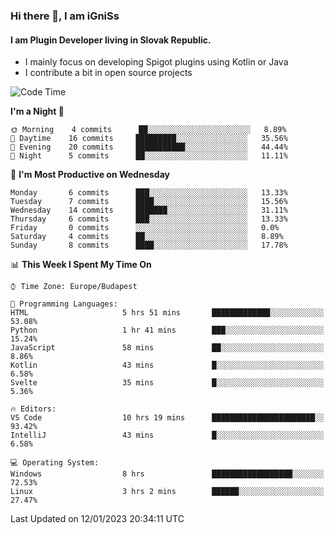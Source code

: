 ### Hi there 👋, I am iGniSs

#### I am Plugin Developer living in Slovak Republic.
- I mainly focus on developing Spigot plugins using Kotlin or Java
- I contribute a bit in open source projects

<!--START_SECTION:waka-->
![Code Time](http://img.shields.io/badge/Code%20Time-1%2C009%20hrs%2054%20mins-blue)

**I'm a Night 🦉** 

```text
🌞 Morning    4 commits      ██░░░░░░░░░░░░░░░░░░░░░░░   8.89% 
🌆 Daytime    16 commits     █████████░░░░░░░░░░░░░░░░   35.56% 
🌃 Evening    20 commits     ███████████░░░░░░░░░░░░░░   44.44% 
🌙 Night      5 commits      ██░░░░░░░░░░░░░░░░░░░░░░░   11.11%

```
📅 **I'm Most Productive on Wednesday** 

```text
Monday       6 commits      ███░░░░░░░░░░░░░░░░░░░░░░   13.33% 
Tuesday      7 commits      ████░░░░░░░░░░░░░░░░░░░░░   15.56% 
Wednesday    14 commits     ███████░░░░░░░░░░░░░░░░░░   31.11% 
Thursday     6 commits      ███░░░░░░░░░░░░░░░░░░░░░░   13.33% 
Friday       0 commits      ░░░░░░░░░░░░░░░░░░░░░░░░░   0.0% 
Saturday     4 commits      ██░░░░░░░░░░░░░░░░░░░░░░░   8.89% 
Sunday       8 commits      ████░░░░░░░░░░░░░░░░░░░░░   17.78%

```


📊 **This Week I Spent My Time On** 

```text
⌚︎ Time Zone: Europe/Budapest

💬 Programming Languages: 
HTML                     5 hrs 51 mins       █████████████░░░░░░░░░░░░   53.08% 
Python                   1 hr 41 mins        ███░░░░░░░░░░░░░░░░░░░░░░   15.24% 
JavaScript               58 mins             ██░░░░░░░░░░░░░░░░░░░░░░░   8.86% 
Kotlin                   43 mins             █░░░░░░░░░░░░░░░░░░░░░░░░   6.58% 
Svelte                   35 mins             █░░░░░░░░░░░░░░░░░░░░░░░░   5.36%

🔥 Editors: 
VS Code                  10 hrs 19 mins      ███████████████████████░░   93.42% 
IntelliJ                 43 mins             █░░░░░░░░░░░░░░░░░░░░░░░░   6.58%

💻 Operating System: 
Windows                  8 hrs               ██████████████████░░░░░░░   72.53% 
Linux                    3 hrs 2 mins        ██████░░░░░░░░░░░░░░░░░░░   27.47%

```


 Last Updated on 12/01/2023 20:34:11 UTC
<!--END_SECTION:waka-->